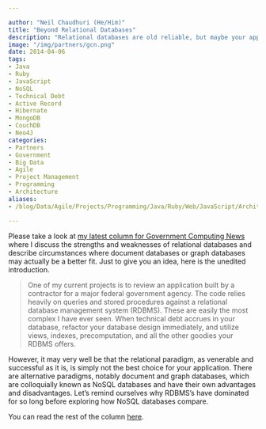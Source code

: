 ```yaml
---

author: "Neil Chaudhuri (He/Him)"
title: "Beyond Relational Databases"
description: "Relational databases are old reliable, but maybe your applications could use something different."
image: "/img/partners/gcn.png"
date: 2014-04-06
tags:
- Java
- Ruby 
- JavaScript
- NoSQL
- Technical Debt
- Active Record
- Hibernate
- MongoDB
- CouchDB
- Neo4J
categories: 
- Partners
- Government
- Big Data
- Agile
- Project Management
- Programming
- Architecture
aliases:
- /blog/Data/Agile/Projects/Programming/Java/Ruby/Web/JavaScript/Architecture/2014/04/06/beyond-relational-databases

---
```


Please take a look at [my latest column for Government Computing News](http://gcn.com/articles/2014/04/03/rdbms-graph.aspx)
where I discuss the strengths and weaknesses of relational databases and describe circumstances where document databases
or graph databases may actually be a better fit. Just to give you an idea, here is the unedited introduction.

> One of my current projects is to review an application built by a contractor for a major federal government agency. The code relies heavily on queries and stored procedures against a relational database management system (RDBMS). These are easily the most complex I have ever seen. When technical debt accrues in your database, refactor your database design immediately, and utilize views, indexes, precomputation, and all the other goodies your RDBMS offers.


However, it may very well be that the relational paradigm, as venerable and successful as it is, is simply not the best choice for your application. There are alternative paradigms, notably document and graph databases, which are colloquially known as NoSQL databases and have their own advantages and disadvantages. Let’s remind ourselves why RDBMS’s have dominated for so long before exploring how NoSQL databases compare.



You can read the rest of the column [here](http://gcn.com/articles/2014/04/03/rdbms-graph.aspx).